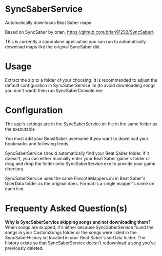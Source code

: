 # SyncSaberService
Automatically downloads Beat Saber maps

Based on SyncSaber by brian, https://github.com/brian91292/SyncSaber/.

This is currently a standalone application you can run to automatically download maps like the original SyncSaber did.

# Usage
<p>Extract the zip to a folder of your choosing. It is recommended to adjust the default configuration in SyncSaberService.ini (to avoid downloading songs you don't want) then run SyncSaberConsole.exe</P>

# Configuration
<p>The app's settings are in the SyncSaberService.ini file in the same folder as the executable</p>
<p>You must add your BeastSaber username if you want to download your bookmarks and following feeds.</p>
<p>SyncSaberService should automatically find your Beat Saber folder. If it doesn't, you can either manually enter your Beat Saber game's folder or drag and drop the folder onto SyncSaberService.exe to provide your game directory.</p>
<p>SyncSaberService uses the same FavoriteMappers.ini in Beat Saber's UserData folder as the original does. Format is a single mapper's name on each line.</p>

# Frequenty Asked Question(s)
<p><b>Why is SyncSaberService skipping songs and not downloading them?</b> When songs are skipped, it's either because SyncSaberService found the songs in your CustomSongs folder or the songs were listed in the SyncSaberHistory.txt located in your Beat Saber UserData folder. The history exists so that SyncSaberService doesn't redownload a song you've previously deleted.</p>
